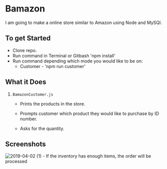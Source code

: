# Bamazon
I am going to make a online store similar to Amazon using Node and MySQl.
## To get Started
- Clone repo.
- Run command in Terminal or Gitbash 'npm install'
- Run command depending which mode you would like to be on:
    * Customer - 'npm run customer'
## What it Does
1. `BamazonCustomer.js`

    * Prints the products in the store.

    * Prompts customer which product they would like to purchase by ID number.

    * Asks for the quantity.


## Screenshots
![2019-04-02 (1)](https://user-images.githubusercontent.com/46547200/55450610-d39cb600-559d-11e9-9b02-bd50124bb37f.png)
    - If the inventory has enough items, the order will be processed
